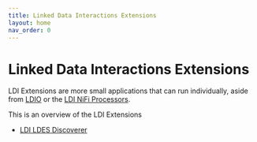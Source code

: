 ```yaml
---
title: Linked Data Interactions Extensions
layout: home
nav_order: 0
---
```


# Linked Data Interactions Extensions

LDI Extensions are more small applications that can run individually, aside from [LDIO](./../_ldio) or
the [LDI NiFi Processors](./../_ldi-nifi).

This is an overview of the LDI Extensions

* [LDI LDES Discoverer](./ldes-discoverer)